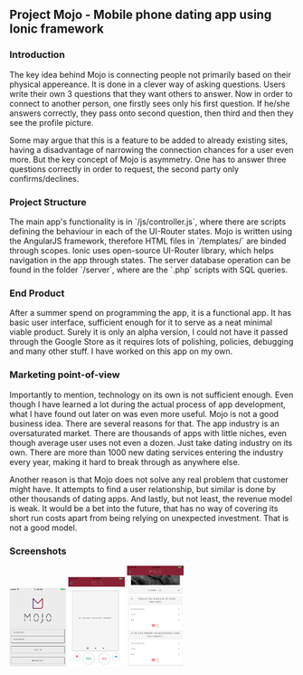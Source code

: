 <h2>Project Mojo - Mobile phone dating app using Ionic framework</h2>
<h3>Introduction</h3>
<p>The key idea behind Mojo is connecting people not primarily based on their physical appereance. It is done in a clever way of asking questions.
Users write their own 3 questions that they want others to answer. Now in order to connect to another person, one firstly sees only
his first question. If he/she answers correctly, they pass onto second question, then third and then they see the profile picture.</p>
<p>Some may argue that this is a feature to be added to already existing sites, having a disadvantage of narrowing the connection chances
for a user even more. But the key concept of Mojo is asymmetry. One has to answer three questions correctly in order to request, the
second party only confirms/declines.</p>

<h3>Project Structure</h3>
The main app's functionality is in `/js/controller.js`, where there are scripts defining the behaviour in each of the UI-Router states.
Mojo is written using the AngularJS framework, therefore HTML files in `/templates/` are binded through scopes. Ionic uses open-source
UI-Router library, which helps navigation in the app through states. The server database operation can be found in the folder `/server`, 
where are the `.php` scripts with SQL queries.

<h3>End Product</h3>
<p>After a summer spend on programming the app, it is a functional app. It has basic user interface, sufficient enough for it to 
serve as a neat minimal viable product. Surely it is only an alpha version, I could not have it passed through the Google Store as
it requires lots of polishing, policies, debugging and many other stuff. I have worked on this app on my own.</p>

<h3>Marketing point-of-view</h3>
<p>Importantly to mention, technology on its own is not sufficient enough. Even though I have learned a lot during the actual process of app 
development, what I have found out later on was even more useful. Mojo is not a good business idea. There are several reasons for that. The
app industry is an oversaturated market. There are thousands of apps with little niches, even though average user uses not even a dozen. Just
take dating industry on its own. There are more than 1000 new dating services entering the industry every year, making it hard to break through
as anywhere else.</p> 
<p>Another reason is that Mojo does not solve any real problem that customer might have. It attempts to find a user relationship, but similar is done
by other thousands of dating apps. And lastly, but not least, the revenue model is weak. It would be a bet into the future, that has no way of covering
its short run costs apart from being relying on unexpected investment. That is not a good model.</p>

<h3>Screenshots</h3>
<img src="img/sc1.png" alt="Drawing" width="100"/>
<img src="img/sc2.png" alt="Drawing" width="100"/>
<img src="img/sc3.png" alt="Drawing" width="100"/>